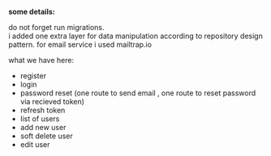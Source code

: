 <p align="left">
    <b> some details: </b>
</p>
<p align="left">
     do not forget run migrations.</br>
     i added one extra layer for data manipulation according to repository design pattern. </ br>
     for email service i used mailtrap.io
</p>
<p align="left">
     what we have here: </br>
     <ul>
    <li> register </li>
    <li> login </li>
    <li> password reset (one route to send email , one route to reset password via recieved token) </li>
    <li> refresh token </li>
    <li> list of users </li>
    <li> add new user </li>
    <li> soft delete user </li>
    <li> edit user </li>  
    </ul>
</p>



